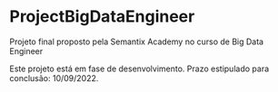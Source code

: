 # ProjectBigDataEngineer
Projeto final proposto pela Semantix Academy no curso de Big Data Engineer

Este projeto está em fase de desenvolvimento. Prazo estipulado para conclusão: 10/09/2022.

